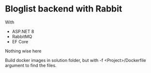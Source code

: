 # Bloglist backend with Rabbit
With
* ASP.NET 8
* RabbitMQ
* EF Core

Nothing wise here  

Build docker images in solution folder, but with -f \<Project\>/Dockerfile argument to find the files.
